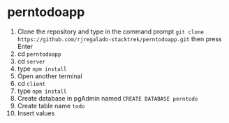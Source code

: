 # perntodoapp

1. Clone the repository and type in the  command prompt `git clone https://github.com/rjregalado-stacktrek/perntodoapp.git` then  press Enter
2. cd `perntodoapp`
3. cd `server`
4. type `npm install`
5. Open another terminal
6. cd `client`
7. type `npm install`
8. Create database in pgAdmin named `CREATE DATABASE perntodo`
9. Create table name `todo`
10. Insert values
        

